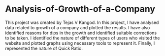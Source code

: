 # Analysis-of-Growth-of-a-Company

This project was created by Tejas V Kangod. In this project, I have analysed data related to growth of a company and plotted the results. I have also identified reasons for dips in the growth and identified suitable corrections to be taken. I identified the nature of different types of users who visited the website and plotted graphs using necessary tools to represent it. Finally, I represented the nature of Quick Ratio.
